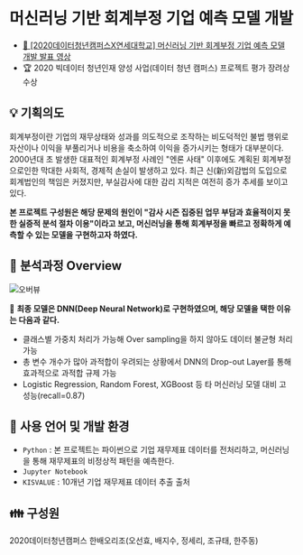 # 머신러닝 기반 회계부정 기업 예측 모델 개발

- [🎥 [2020데이터청년캠퍼스X연세대학교] 머신러닝 기반 회계부정 기업 예측 모델 개발 발표 영상](https://youtu.be/4MUFZ79xNns)
- 🏆 2020 빅데이터 청년인재 양성 사업(데이터 청년 캠퍼스) 프로젝트 평가 장려상 수상

## 💡 기획의도
회계부정이란 기업의 재무상태와 성과를 의도적으로 조작하는 비도덕적인 불법 행위로 자산이나 이익을 부풀리거나 비용을 축소하여 이익을 증가시키는 형태가 대부분이다.
2000년대 초 발생한 대표적인 회계부정 사례인 "엔론 사태" 이후에도 계획된 회계부정으로인한 막대한 사회적, 경제적 손실이 발생하고 있다. 최근 신(新)외감법의 도입으로 회계법인의 책임은 커졌지만, 부실감사에 대한 감리 지적은 여전히 증가 추세를 보이고 있다.

**본 프로젝트 구성원은 해당 문제의 원인이 "감사 시즌 집중된 업무 부담과 효율적이지 못한 실증적 분석 절차 이용"이라고 보고, 머신러닝을 통해 회계부정을 빠르고 정확하게 예측할 수 있는 모델을 구현하고자 하였다.**

## 🧭 분석과정 Overview
![오버뷰](https://user-images.githubusercontent.com/68639271/126611305-c43c1d54-a807-495d-93af-9d93ec3ec28c.png)

📍 **최종 모델은 DNN(Deep Neural Network)로 구현하였으며, 해당 모델을 택한 이유는 다음과 같다.**
- 클래스별 가중치 처리가 가능해 Over sampling을 하지 않아도 데이터 불균형 처리 가능
- 총 변수 개수가 많아 과적합이 우려되는 상황에서 DNN의 Drop-out Layer를 통해 효과적으로 과적합 규제 가능
- Logistic Regression, Random Forest, XGBoost 등 타 머신러닝 모델 대비 고성능(recall=0.87)

## 🧠 사용 언어 및 개발 환경
- `Python` : 본 프로젝트는 파이썬으로 기업 재무제표 데이터를 전처리하고, 머신러닝을 통해 재무제표의 비정상적 패턴을 예측한다.
- `Jupyter Notebook`
- `KISVALUE` : 10개년 기업 재무제표 데이터 추출 출처

## 👪 구성원
2020데이터청년캠퍼스 한배오리조(오선효, 배지수, 정세리, 조규태, 한주동)
